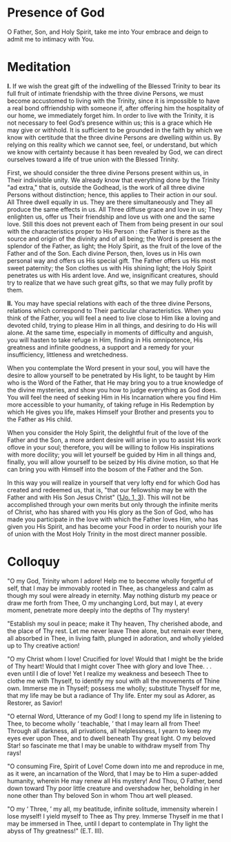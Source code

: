# Presence of God

O Father, Son, and Holy Spirit, take me into Your embrace and deign to admit me to intimacy with You.

# Meditation

**I.** If we wish the great gift of the indwelling of the Blessed Trinity to bear its full fruit of intimate friendship with the three divine Persons, we must become accustomed to living with the Trinity, since it is impossible to have a real bond offriendship with someone if, after offering him the hospitality of our home, we immediately forget him. In order to live with the Trinity, it is not necessary to feel God’s presence within us; this is a grace which He may give or withhold. It is sufficient to be grounded in the faith by which we know with certitude that the three divine Persons are dwelling within us. By relying on this reality which we cannot see, feel, or understand, but which we know with certainty because it has been revealed by God, we can direct ourselves toward a life of true union with the Blessed Trinity.

First, we should consider the three divine Persons present within us, in Their indivisible unity. We already know that everything done by the Trinity "ad extra," that is, outside the Godhead, is the work of all three divine Persons without distinction; hence, this applies to Their action in our soul. All Three dwell equally in us. They are there simultaneously and They all produce the same effects in us. All Three diffuse grace and love in us; They enlighten us, offer us Their friendship and love us with one and the same love. Still this does not prevent each of Them from being present in our soul with the characteristics proper to His Person : the Father is there as the source and origin of the divinity and of all being; the Word is present as the splendor of the Father, as light; the Holy Spirit, as the fruit of the love of the Father and of the Son. Each divine Person, then, loves us in His own personal way and offers us His special gift. The Father offers us His most sweet paternity; the Son clothes us with His shining light; the Holy Spirit penetrates us with His ardent love. And we, insignificant creatures, should try to realize that we have such great gifts, so that we may fully profit by them.

**II.** You may have special relations with each of the three divine Persons, relations which correspond to Their particular characteristics. When you think of the Father, you will feel a need to live close to Him like a loving and devoted child, trying to please Him in all things, and desiring to do His will alone. At the same time, especially in moments of difficulty and anguish, you will hasten to take refuge in Him, finding in His omnipotence, His greatness and infinite goodness, a support and a remedy for your insufficiency, littleness and wretchedness.

When you contemplate the Word present in your soul, you will have the desire to allow yourself to be penetrated by His light, to be taught by Him who is the Word of the Father, that He may bring you to a true knowledge of the divine mysteries, and show you how to judge everything as God does. You will feel the need of seeking Him in His Incarnation where you find Him more accessible to your humanity, of taking refuge in His Redemption by which He gives you life, makes Himself your Brother and presents you to the Father as His child.

When you consider the Holy Spirit, the delightful fruit of the love of the Father and the Son, a more ardent desire will arise in you to assist His work oflove in your soul; therefore, you will be willing to follow His inspirations with more docility; you will let yourself be guided by Him in all things and, finally, you will allow yourself to be seized by His divine motion, so that He can bring you with Himself into the bosom of the Father and the Son.

In this way you will realize in yourself that very lofty end for which God has created and redeemed us, that is, "that our fellowship may be with the Father and with His Son Jesus Christ" ([1Jo. 1, 3](https://vulgata.online/bible/1Jo.1?ed=DR2&vfn=DR2.1Jo.1.3:vs)). This will not be accomplished through your own merits but only through the infinite merits of Christ, who has shared with you His glory as the Son of God, who has made you participate in the love with which the Father loves Him, who has given you His Spirit, and has become your Food in order to nourish your life of union with the Most Holy Trinity in the most direct manner possible.

# Colloquy

"O my God, Trinity whom I adore! Help me to become wholly forgetful of self, that I may be immovably rooted in Thee, as changeless and calm as though my soul were already in eternity. May nothing disturb my peace or draw me forth from Thee, O my unchanging Lord, but may I, at every moment, penetrate more deeply into the depths of Thy mystery!

"Establish my soul in peace; make it Thy heaven, Thy cherished abode, and the place of Thy rest. Let me never leave Thee alone, but remain ever there, all absorbed in Thee, in living faith, plunged in adoration, and wholly yielded up to Thy creative action!

"O my Christ whom I love! Crucified for love! Would that I might be the bride of Thy heart! Would that I might cover Thee with glory and love Thee. . . even until I die of love! Yet I realize my weakness and beseech Thee to clothe me with Thyself, to identify my soul with all the movements of Thine own. Immerse me in Thyself; possess me wholly; substitute Thyself for me, that my life may be but a radiance of Thy life. Enter my soul as Adorer, as Restorer, as Savior!

"O eternal Word, Utterance of my God! I long to spend my life in listening to Thee, to become wholly ‘ teachable, ’ that I may learn all from Thee! Through all darkness, all privations, all helplessness, I yearn to keep my eyes ever upon Thee, and to dwell beneath Thy great light. O my beloved Star! so fascinate me that I may be unable to withdraw myself from Thy rays!

"O consuming Fire, Spirit of Love! Come down into me and reproduce in me, as it were, an incarnation of the Word, that I may be to Him a super-added humanity, wherein He may renew all His mystery! And Thou, O Father, bend down toward Thy poor little creature and overshadow her, beholding in her none other than Thy beloved Son in whom Thou art well pleased.

"O my ‘ Three, ’ my all, my beatitude, infinite solitude, immensity wherein I lose myself! I yield myself to Thee as Thy prey. Immerse Thyself in me that I may be immersed in Thee, until I depart to contemplate in Thy light the abyss of Thy greatness!" (E.T. III).
